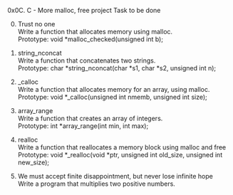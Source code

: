 0x0C. C - More malloc, free project
Task to be done

0. Trust no one                
Write a function that allocates memory using malloc.                              
Prototype: void *malloc_checked(unsigned int b);

1. string_nconcat                
Write a function that concatenates two strings.                                
Prototype: char *string_nconcat(char *s1, char *s2, unsigned int n);

2. _calloc                
Write a function that allocates memory for an array, using malloc.                                
Prototype: void *_calloc(unsigned int nmemb, unsigned int size);

3. array_range                
Write a function that creates an array of integers.                              
Prototype: int *array_range(int min, int max);

4. realloc                
Write a function that reallocates a memory block using malloc and free                               
Prototype: void *_realloc(void *ptr, unsigned int old_size, unsigned int new_size);
		
5. We must accept finite disappointment, but never lose infinite hope		
Write a program that multiplies two positive numbers.
